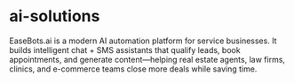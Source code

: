 # ai-solutions
EaseBots.ai is a modern AI automation platform for service businesses. It builds intelligent chat + SMS assistants that qualify leads, book appointments, and generate content—helping real estate agents, law firms, clinics, and e-commerce teams close more deals while saving time.
